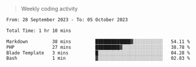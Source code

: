> Weekly coding activity
<!--START_SECTION:waka-->

```txt
From: 28 September 2023 - To: 05 October 2023

Total Time: 1 hr 10 mins

Markdown         38 mins         █████████████▓░░░░░░░░░░░   54.11 %
PHP              27 mins         █████████▓░░░░░░░░░░░░░░░   38.78 %
Blade Template   3 mins          █░░░░░░░░░░░░░░░░░░░░░░░░   04.28 %
Bash             1 min           ▓░░░░░░░░░░░░░░░░░░░░░░░░   02.83 %
```

<!--END_SECTION:waka-->
